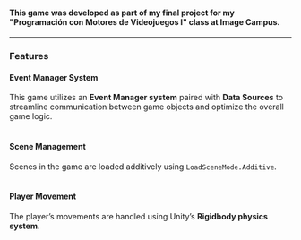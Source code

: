 #### This game was developed as part of my final project for my "Programación con Motores de Videojuegos I" class at Image Campus.
---

### Features

#### Event Manager System
This game utilizes an **Event Manager system** paired with **Data Sources** to streamline communication between game objects and optimize the overall game logic.
<br><br>
#### Scene Management
Scenes in the game are loaded additively using `LoadSceneMode.Additive`.
<br><br>
#### Player Movement
The player’s movements are handled using Unity’s **Rigidbody physics system**.
